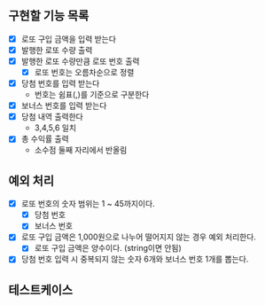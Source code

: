 ## 구현할 기능 목록

- [x] 로또 구입 금액을 입력 받는다
- [x] 발행한 로또 수량 출력
- [x] 발행한 로또 수량만큼 로또 번호 출력
  - [x] 로또 번호는 오름차순으로 정렬
- [x] 당첨 번호를 입력 받는다
  - 번호는 쉼표(,)를 기준으로 구분한다
- [x] 보너스 번호를 입력 받는다
- [x] 당첨 내역 출력한다
  - 3,4,5,6 일치
- [x] 총 수익률 출력
  - 소수점 둘째 자리에서 반올림

## 예외 처리

- [x] 로또 번호의 숫자 범위는 1 ~ 45까지이다.
  - [x] 당첨 번호
  - [x] 보너스 번호
- [x] 로또 구입 금액은 1,000원으로 나누어 떨어지지 않는 경우 예외 처리한다.
  - [x] 로또 구입 금액은 양수이다. (string이면 안됨)
- [x] 당첨 번호 입력 시 중복되지 않는 숫자 6개와 보너스 번호 1개를 뽑는다.

## 테스트케이스

